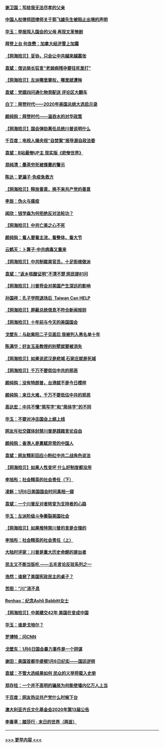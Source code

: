 #### [谢卫国：写给我无法尽孝的父亲](../pages/nsc993/n12720325.md?t=01300201) 
#### [中国人权律师团律师关于郭飞雄先生被阻止出境的声明](../pages/nsc993/n12720203.md?t=01300201) 
#### [华玉：举报闯入国会的父母 再现文革惨剧](../pages/nsc993/n12719070.md?t=01300201) 
#### [拜登上台 何良懋：加拿大经济雪上加霜](../pages/nsc993/n12718943.md?t=01300201) 
#### [【网海拾贝】妥协，只会让中共越来越嚣张](../pages/nsc993/n12717392.md?t=01300201) 
#### [袁斌：信访局长狂言“老弱病残孕要往死里打”](../pages/nsc993/n12717343.md?t=01300201) 
#### [【网海拾贝】左派哪里掌权，哪里就遭殃](../pages/nsc993/n12715009.md?t=01300201) 
#### [袁斌：党媒四问通化物资配送 评论区大翻车](../pages/nsc993/n12714950.md?t=01300201) 
#### [白丁：拜登时代——2020年美国总统大选启示录](../pages/nsc993/n12714920.md?t=01300201) 
#### [颜纯钩：拜登时代——温吞水的对华政策](../pages/nsc993/n12713245.md?t=01300201) 
#### [【网海拾贝】国会弹劾离任总统川普说明什么](../pages/nsc993/n12712816.md?t=01300201) 
#### [千百度：电视人揭央视“自焚案”报导源自政法委](../pages/nsc993/n12709760.md?t=01300201) 
#### [袁斌：B站最惨UP主 现实版《悲惨世界》](../pages/nsc993/n12709686.md?t=01300201) 
#### [郑纯清：墨茶穷死被搽墨的警示](../pages/nsc993/n12709262.md?t=01300201) 
#### [陈达：更漏子·免疫急救方](../pages/nsc993/n12709244.md?t=01300201) 
#### [【网海拾贝】释放善意，换不来共产党的善意](../pages/nsc993/n12708361.md?t=01300201) 
#### [李辰：伪火与瘟疫](../pages/nsc993/n12707981.md?t=01300201) 
#### [闻欣：钱学森为何拒绝反对法轮功？](../pages/nsc993/n12707407.md?t=01300201) 
#### [【网海拾贝】中共亡美之心不死](../pages/nsc993/n12707621.md?t=01300201) 
#### [颜纯钩：看人要看主流，看整体，看大节](../pages/nsc993/n12707536.md?t=01300201) 
#### [云鹤天：卜算子‧中共病毒又重来](../pages/nsc993/n12707408.md?t=01300201) 
#### [【网海拾贝】中共制裁美官员，十足街痞做派](../pages/nsc993/n12705115.md?t=01300201) 
#### [袁斌：“返乡核酸证明”不清不楚 网民提81问](../pages/nsc993/n12704982.md?t=01300201) 
#### [【网海拾贝】川普将会对美国产生深远的影响](../pages/nsc993/n12703045.md?t=01300201) 
#### [孙国祥：孔子学院退场后  Taiwan Can HELP](../pages/nsc993/n12702430.md?t=01300201) 
#### [【网海拾贝】屏蔽总统信息不符合新闻规则](../pages/nsc993/n12699998.md?t=01300201) 
#### [【网海拾贝】十年前与今天的美国国会](../pages/nsc993/n12696993.md?t=01300201) 
#### [戈壁东：与赵紫阳二子见面后 我被列入黑名单十年](../pages/nsc993/n12696215.md?t=01300201) 
#### [陈满华：好友玉圣教授的别墅就要被消失](../pages/nsc993/n12695411.md?t=01300201) 
#### [【网海拾贝】如果说武汉是悲城 石家庄就是死城](../pages/nsc993/n12694589.md?t=01300201) 
#### [【网海拾贝】千万不要低估中共的邪恶](../pages/nsc993/n12692771.md?t=01300201) 
#### [颜纯钩：没有特朗普，台港就不是今日模样](../pages/nsc993/n12692678.md?t=01300201) 
#### [颜纯钩：来日大难，千万不要低估中共的邪恶](../pages/nsc993/n12692080.md?t=01300201) 
#### [高达宏：中共不懂“简写字”和“简体字”的不同](../pages/nsc993/n12692068.md?t=01300201) 
#### [华玉：不要对冲击国会上纲上线](../pages/nsc993/n12689948.md?t=01300201) 
#### [网友斥社交媒体封禁川普是践踏言论自由](../pages/nsc993/n12687482.md?t=01300201) 
#### [颜纯钩：香港人是禀赋异常的中国人](../pages/nsc993/n12685142.md?t=01300201) 
#### [袁斌：网友精彩回应小粉红中共二战角色说法](../pages/nsc993/n12684994.md?t=01300201) 
#### [【网海拾贝】如果人性变坏 什么好制度都没用](../pages/nsc993/n12683000.md?t=01300201) 
#### [李旭彤：社会精英的社会责任（下）](../pages/nsc993/n12680604.md?t=01300201) 
#### [凌稣：1月6日美国国会时间真相一窥](../pages/nsc993/n12682780.md?t=01300201) 
#### [袁斌：一个川普反对者转变为支持者的心路](../pages/nsc993/n12682700.md?t=01300201) 
#### [华玉：左派阶级斗争撕裂美国社会](../pages/nsc993/n12681226.md?t=01300201) 
#### [【网海拾贝】如果推特禁川普的言是合理的](../pages/nsc993/n12681232.md?t=01300201) 
#### [李旭彤：社会精英的社会责任（上）](../pages/nsc993/n12680501.md?t=01300201) 
#### [大陆时评家：川普是重大历史命题的提出者](../pages/nsc993/n12679904.md?t=01300201) 
#### [民主又不能当饭吃 ——五毛言论反驳系列之一](../pages/nsc993/n12679877.md?t=01300201) 
#### [浩然：谁掀了美国宪政民主的桌子？](../pages/nsc993/n12679850.md?t=01300201) 
#### [苦胆：“川”流不息](../pages/nsc993/n12678388.md?t=01300201) 
#### [Renhao：纪念Ashli Babbitt女士](../pages/nsc993/n12678359.md?t=01300201) 
#### [【网海拾贝】中美建交42年 美国在变成中国](../pages/nsc993/n12678324.md?t=01300201) 
#### [华玉：谁是戈培尔？](../pages/nsc993/n12677515.md?t=01300201) 
#### [罗博特：问CNN](../pages/nsc993/n12677172.md?t=01300201) 
#### [戈壁东：1月6日国会暴力事件是一个阴谋](../pages/nsc993/n12674639.md?t=01300201) 
#### [谢田：美国首都华盛顿1月6日纪实——国运逆转](../pages/nsc993/n12673190.md?t=01300201) 
#### [袁斌：不管大选结果如何 民众的义举将载入史册](../pages/nsc993/n12672787.md?t=01300201) 
#### [郑存柱：一个并不高明的骗局为何能使墙内亿万人上当](../pages/nsc993/n12671449.md?t=01300201) 
#### [千百度：网友热议共产党什么时候下台](../pages/nsc993/n12670442.md?t=01300201) 
#### [澳大利亚齐氏文化基金会2020年第13届公告](../pages/nsc993/n12670273.md?t=01300201) 
#### [李春草：踏莎行 · 末日的世界（两首）](../pages/nsc993/n12670253.md?t=01300201) 

----
#### [ >>> 更早内容 <<< ](../indexes/nsc993-earlier.md)
